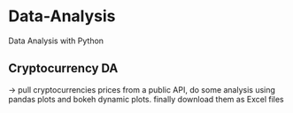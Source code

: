 # Data-Analysis
Data Analysis with Python
## Cryptocurrency DA
-> pull cryptocurrencies prices from a public API, do some analysis using pandas plots and bokeh dynamic plots. finally download them as Excel files

